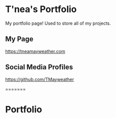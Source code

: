 # T'nea's Portfolio

My portfolio page! Used to store all of my projects.

## My Page
https://tneamayweather.com




## Social Media Profiles
https://github.com/TMayweather


=======

# Portfolio
